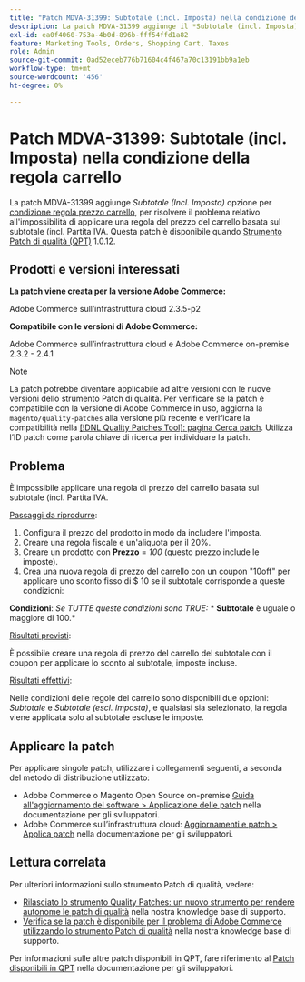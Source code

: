 ```yaml
---
title: "Patch MDVA-31399: Subtotale (incl. Imposta) nella condizione della regola del carrello"
description: La patch MDVA-31399 aggiunge il *Subtotale (incl. Imposta)* opzione per [condizione regola prezzo carrello](https://docs.magento.com/user-guide/v2.3/marketing/price-rules-cart-create.html#step-2-describe-the-conditions), che fissa il problema relativo all’impossibilità di applicare una regola prezzo carrello basata sul subtotale (incl. Partita IVA. Questa patch è disponibile quando è installato [Quality Patches Tool (QPT)](/help/announcements/adobe-commerce-announcements/magento-quality-patches-released-new-tool-to-self-serve-quality-patches.md) 1.0.12.
exl-id: ea0f4060-753a-4b0d-896b-fff54ffd1a82
feature: Marketing Tools, Orders, Shopping Cart, Taxes
role: Admin
source-git-commit: 0ad52eceb776b71604c4f467a70c13191bb9a1eb
workflow-type: tm+mt
source-wordcount: '456'
ht-degree: 0%

---
```


# Patch MDVA-31399: Subtotale (incl. Imposta) nella condizione della regola carrello

La patch MDVA-31399 aggiunge *Subtotale (Incl. Imposta)* opzione per [condizione regola prezzo carrello](https://docs.magento.com/user-guide/v2.3/marketing/price-rules-cart-create.html#step-2-describe-the-conditions), per risolvere il problema relativo all&#39;impossibilità di applicare una regola del prezzo del carrello basata sul subtotale (incl. Partita IVA. Questa patch è disponibile quando [Strumento Patch di qualità (QPT)](/help/announcements/adobe-commerce-announcements/magento-quality-patches-released-new-tool-to-self-serve-quality-patches.md) 1.0.12.

## Prodotti e versioni interessati

**La patch viene creata per la versione Adobe Commerce:**

Adobe Commerce sull’infrastruttura cloud 2.3.5-p2

**Compatibile con le versioni di Adobe Commerce:**

Adobe Commerce sull’infrastruttura cloud e Adobe Commerce on-premise 2.3.2 - 2.4.1

>[!NOTE]
>
>La patch potrebbe diventare applicabile ad altre versioni con le nuove versioni dello strumento Patch di qualità. Per verificare se la patch è compatibile con la versione di Adobe Commerce in uso, aggiorna la `magento/quality-patches` alla versione più recente e verificare la compatibilità nella [[!DNL Quality Patches Tool]: pagina Cerca patch](https://devdocs.magento.com/quality-patches/tool.html#patch-grid). Utilizza l’ID patch come parola chiave di ricerca per individuare la patch.

## Problema

È impossibile applicare una regola di prezzo del carrello basata sul subtotale (incl. Partita IVA.

<u>Passaggi da riprodurre</u>:

1. Configura il prezzo del prodotto in modo da includere l&#39;imposta.
1. Creare una regola fiscale e un&#39;aliquota per il 20%.
1. Creare un prodotto con **Prezzo** = *100* (questo prezzo include le imposte).
1. Crea una nuova regola di prezzo del carrello con un coupon &quot;10off&quot; per applicare uno sconto fisso di $ 10 se il subtotale corrisponde a queste condizioni:

**Condizioni**: *Se TUTTE queste condizioni sono TRUE:*        * **Subtotale** è uguale o maggiore di 100.*

<u>Risultati previsti</u>:

È possibile creare una regola di prezzo del carrello del subtotale con il coupon per applicare lo sconto al subtotale, imposte incluse.

<u>Risultati effettivi</u>:

Nelle condizioni delle regole del carrello sono disponibili due opzioni: *Subtotale* e *Subtotale (escl. Imposta)*, e qualsiasi sia selezionato, la regola viene applicata solo al subtotale escluse le imposte.

## Applicare la patch

Per applicare singole patch, utilizzare i collegamenti seguenti, a seconda del metodo di distribuzione utilizzato:

* Adobe Commerce o Magento Open Source on-premise [Guida all&#39;aggiornamento del software > Applicazione delle patch](https://devdocs.magento.com/guides/v2.4/comp-mgr/patching/mqp.html) nella documentazione per gli sviluppatori.
* Adobe Commerce sull’infrastruttura cloud: [Aggiornamenti e patch > Applica patch](https://devdocs.magento.com/cloud/project/project-patch.html) nella documentazione per gli sviluppatori.

## Lettura correlata

Per ulteriori informazioni sullo strumento Patch di qualità, vedere:

* [Rilasciato lo strumento Quality Patches: un nuovo strumento per rendere autonome le patch di qualità](/help/announcements/adobe-commerce-announcements/magento-quality-patches-released-new-tool-to-self-serve-quality-patches.md) nella nostra knowledge base di supporto.
* [Verifica se la patch è disponibile per il problema di Adobe Commerce utilizzando lo strumento Patch di qualità](/help/support-tools/patches-available-in-qpt-tool/check-patch-for-magento-issue-with-magento-quality-patches.md) nella nostra knowledge base di supporto.

Per informazioni sulle altre patch disponibili in QPT, fare riferimento al [Patch disponibili in QPT](https://devdocs.magento.com/quality-patches/tool.html#patch-grid) nella documentazione per gli sviluppatori.
